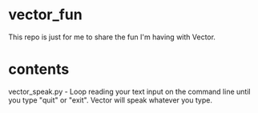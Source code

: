 # vector_fun
This repo is just for me to share the fun I'm having with Vector.

# contents
vector_speak.py - Loop reading your text input on the command line until you type "quit" or "exit".  Vector will speak whatever you type.
